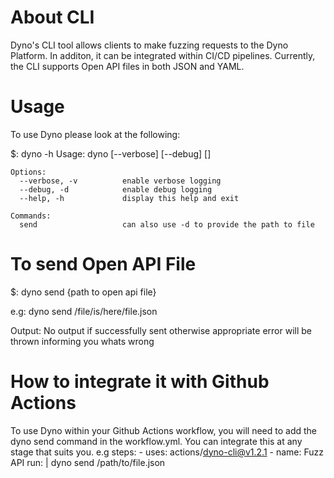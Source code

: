 # About CLI

Dyno's CLI tool allows clients to make fuzzing requests to the Dyno Platform. In additon, it can be integrated within CI/CD pipelines.
Currently, the CLI supports Open API files in both JSON and YAML.

# Usage

To use Dyno please look at the following:

$: dyno -h
    Usage: dyno [--verbose] [--debug] <command> [<args>]

    Options:
      --verbose, -v          enable verbose logging
      --debug, -d            enable debug logging
      --help, -h             display this help and exit

    Commands:
      send                   can also use -d to provide the path to file

# To send Open API File

$: dyno send {path to open api file} 

e.g:
   dyno send /file/is/here/file.json

Output: No output if successfully sent otherwise appropriate error will be thrown informing you whats wrong

# How to integrate it with Github Actions

To use Dyno within your Github Actions workflow, you will need to add the dyno send command in the workflow.yml. You can integrate this at any stage that suits you.
e.g
 steps:
      - uses: actions/dyno-cli@v1.2.1
      - name: Fuzz API
        run: |
	        dyno send /path/to/file.json
 
